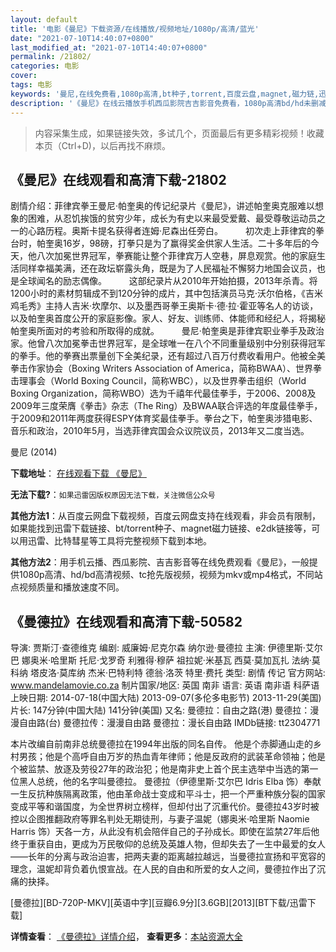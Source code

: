 ```yaml
---
layout: default
title: '电影《曼尼》下载资源/在线播放/视频地址/1080p/高清/蓝光'
date: "2021-07-10T14:40:07+0800"
last_modified_at: "2021-07-10T14:40:07+0800"
permalink: /21802/
categories: 电影
cover:
tags: 电影
keywords: '曼尼,在线免费看,1080p高清,bt种子,torrent,百度云盘,magnet,磁力链,迅雷下载资源'
description: '《曼尼》在线云播放手机西瓜影院吉吉影音免费看，1080p高清bd/hd未删减完整版和tc抢先枪版，mkv/mp4格式，附带bt/torrent种子、magnet/磁力链、百度云盘、网盘资源迅雷下载链接'
---
```


>内容采集生成，如果链接失效，多试几个，页面最后有更多精彩视频！收藏本页（Ctrl+D)，以后再找不麻烦。


## 《曼尼》在线观看和高清下载-21802

剧情介绍：菲律宾拳王曼尼·帕奎奥的传记纪录片《曼尼》，讲述帕奎奥克服难以想象的困难，从忍饥挨饿的贫穷少年，成长为有史以来最受爱戴、最受尊敬运动员之一的心路历程。奥斯卡提名获得者连姆·尼森出任旁白。  　　初次走上菲律宾的拳台时，帕奎奥16岁，98磅，打拳只是为了赢得奖金供家人生活。二十多年后的今天，他八次加冕世界冠军，拳赛能让整个菲律宾万人空巷，屏息观赏。他的家庭生活同样幸福美满，还在政坛崭露头角，既是为了人民福祉不懈努力地国会议员，也是全球闻名的励志偶像。  　　这部纪录片从2010年开始拍摄，2013年杀青。将1200小时的素材剪辑成不到120分钟的成片，其中包括演员马克·沃尔伯格，《吉米鸡毛秀》主持人吉米·坎摩尔、以及墨西哥拳王奥斯卡·德·拉·霍亚等名人的访谈，以及帕奎奥首度公开的家庭影像。家人、好友、训练师、体能师和经纪人，将揭秘帕奎奥所面对的考验和所取得的成就。  　　曼尼·帕奎奥是菲律宾职业拳手及政治家。他曾八次加冕拳击世界冠军，是全球唯一在八个不同重量级别中分别获得冠军的拳手。他的拳赛出票量创下全美纪录，还有超过八百万付费收看用户。他被全美拳击作家协会（Boxing Writers Association of America，简称BWAA）、世界拳击理事会（World Boxing Council，简称WBC），以及世界拳击组织（World Boxing Organization，简称WBO）选为千禧年代最佳拳手，于2006、2008及2009年三度荣膺《拳击》杂志（The Ring）及BWAA联合评选的年度最佳拳手，于2009和2011年两度获得ESPY体育奖最佳拳手。拳台之下，帕奎奥涉猎电影、音乐和政治，2010年5月，当选菲律宾国会众议院议员，2013年又二度当选。


曼尼 (2014)

**下载地址**： [在线观看下载 《曼尼》](https://www.btbtdy.me/btdy/dy928.html) 


**无法下载?**：`如果迅雷因版权原因无法下载，关注微信公众号 `

**其他方法1**：从百度云网盘下载视频，百度云网盘支持在线观看，非会员有限制，如果能找到迅雷下载链接、bt/torrent种子、magnet磁力链接、e2dk链接等，可以用迅雷、比特彗星等工具将完整视频下载到本地。

**其他方法2**：用手机云播、西瓜影院、吉吉影音等在线免费观看《曼尼》，一般提供1080p高清、hd/bd高清视频、tc抢先版视频，视频为mkv或mp4格式，不同站点视频质量和播放速度不同。


## 《曼德拉》在线观看和高清下载-50582

导演: 贾斯汀·查德维克 编剧: 威廉姆·尼克尔森 纳尔逊·曼德拉 主演: 伊德里斯·艾尔巴 娜奥米·哈里斯 托尼·戈罗奇 利雅得·穆萨 祖拉妮·米基瓦 西莫·莫加瓦扎 法纳·莫科纳 塔皮洛·莫库纳 杰米·巴特利特 德翁·洛茨 特里·费托 类型: 剧情 传记 官方网站: www.mandelamovie.co.za 制片国家/地区: 英国 南非 语言: 英语 南非语 科萨语 上映日期: 2014-07-18(中国大陆) 2013-09-07(多伦多电影节) 2013-11-29(美国) 片长: 147分钟(中国大陆) 141分钟(美国) 又名: 曼德拉：自由之路(港) 曼德拉：漫漫自由路(台) 曼德拉传：漫漫自由路 曼德拉：漫长自由路 IMDb链接: tt2304771

本片改编自前南非总统曼德拉在1994年出版的同名自传。 他是个赤脚通山走的乡村男孩；他是个高呼自由万岁的热血青年律师；他是反政府的武装革命领袖；他是个被监禁、放逐及劳役27年的政治犯；他是南非史上首个民主选举中当选的第一位黑人总统，他的名字叫曼德拉。 曼德拉（伊德里斯·艾尔巴 Idris Elba 饰）奉献一生反抗种族隔离政策，他由革命战士变成和平斗士，把一个严重种族分裂的国家变成平等和谐国度，为全世界树立榜样，但却付出了沉重代价。曼德拉43岁时被控以企图推翻政府等罪名判处无期徒刑，与妻子温妮（娜奥米·哈里斯 Naomie Harris 饰）天各一方，从此没有机会陪伴自己的子孙成长。即使在监禁27年后他终于重获自由，更成为万民敬仰的总统及英雄人物，但却失去了一生中最爱的女人——长年的分离与政治迫害，把两夫妻的距离越拉越远，当曼德拉宣扬和平宽容的理念，温妮却背负着仇恨宣战。在人民的自由和所爱的女人之间，曼德拉作出了沉痛的抉择。


[曼德拉][BD-720P-MKV][英语中字][豆瓣6.9分][3.6GB][2013][BT下载/迅雷下载]

**详情查看**： [《曼德拉》详情介绍](/movie/50582/)， **查看更多**：[本站资源大全](/movie/t/all/)

